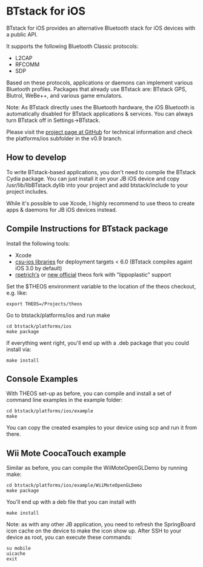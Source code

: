 
# BTstack for iOS

BTstack for iOS provides an alternative Bluetooth stack for iOS devices with a public API.

It supports the following Bluetooth Classic protocols:
- L2CAP
- RFCOMM
- SDP

Based on these protocols, applications or daemons can implement various Bluetooth profiles.
Packages that already use BTstack are: BTstack GPS, Blutrol, WeBe++, and various game emulators. 

Note: As BTstack directly uses the Bluetooth hardware, the iOS Bluetooth is automatically disabled for BTstack applications & services. You can always turn BTstack off in Settings->BTstack.

Please visit the [project page at GitHub](https://github.com/bluekitchen/btstack/) for technical information and check the platforms/ios subfolder in the v0.9 branch.

## How to develop

To write BTstack-based applications, you don't need to compile the BTstack Cydia package.
You can just install it on your JB iOS device and copy /usr/lib/libBTstack.dylib into your
project and add btstack/include to your project includes. 

While it's possible to use Xcode, I highly recommend to use theos to create apps & daemons for JB iOS devices instead.

## Compile Instructions for BTstack package

Install the following tools:
* Xcode
* [csu-ios libraries](https://github.com/mringwal/csu-ios) for deployment targets < 6.0 (BTstack compiles againt iOS 3.0 by default)
* [rpetrich's](https://github.com/rpetrich/theos) or [new official](https://github.com/theos/theos) theos fork with "lippoplastic" support


Set the $THEOS environment variable to the location of the theos checkout, e.g. like:

	export THEOS=/Projects/theos

Go to btstack/platforms/ios and run make

	cd btstack/platforms/ios
	make package

If everything went right, you'll end up with a .deb package that you could install via:

	make install


## Console Examples

With THEOS set-up as before, you can compile and install a set of command line examples in the example folder:

	cd btstack/platforms/ios/example
	make

You can copy the created examples to your device using scp and run it from there.


## Wii Mote CoocaTouch example

Similar as before, you can compile the WiiMoteOpenGLDemo by running make:

	cd btstack/platforms/ios/example/WiiMoteOpenGLDemo
	make package

You'll end up with a deb file that you can install with

 	make install

Note: as with any other JB application, you need to refresh the SpringBoard icon cache on the device to make the icon show up. After SSH to your device as root, you can execute these commands:
	
	su mobile
	uicache
	exit
